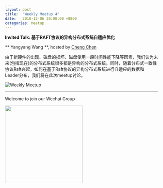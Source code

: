 ```yaml
---
layout: post
title:  "Weekly Meetup 4"
date:   2018-12-06 20:00:00 +0800
categories: Meetup
---
```


**Invited Talk: 基于RAFT协议的异构分布式系统自适应优化**

** Yangyang Wang **, hosted by [Cheng Chen](http://iir.ruc.edu.cn/~chenc/)

由于新硬件的出现、磁盘的损坏、磁盘使用一段时间性能下降等因素，我们认为未来(包括现在)的分布式系统很多都是异构的分布式系统。同时，随着分布式一致性协议Raft兴起，如何在基于Raft协议的异构分布式系统进行自适应的数据和Leader分布，我们将在此次meetup讨论。

![Weekly Meetup](/meetup/images/poster-2018-12-06.png)

<hr/>

Welcome to join our Wechat Group

<img src="/meetup/images/wechat_group.jpg" width="256" height="256" align="center">
